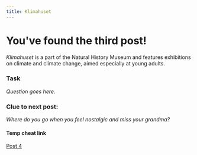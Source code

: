 ```yaml
---
title: Klimahuset
---
```


# You've found the third post!

_Klimahuset_ is a part of the Natural History Museum and features exhibitions on climate and climate change, aimed especially at young adults.

### Task

_Question goes here._

### Clue to next post:

_Where do you go when you feel nostalgic and miss your grandma?_

#### Temp cheat link
[Post 4](https://martiaos.github.io/42657374656d6f727368616765/)
